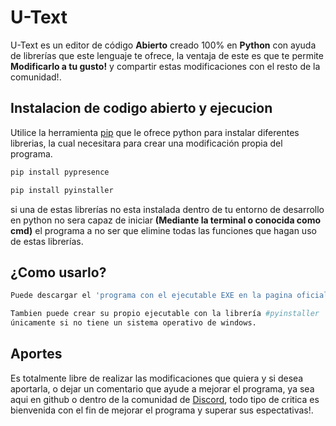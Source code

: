 # U-Text

U-Text es un editor de código **Abierto** creado 100% en **Python** con ayuda de librerías que este lenguaje te ofrece, la ventaja de este es que te permite **Modificarlo a tu gusto!** y compartir estas modificaciones con el resto de la comunidad!.

## Instalacion de codigo abierto  y ejecucion

Utilice la herramienta [pip](https://pip.pypa.io/en/stable/) que le ofrece python para instalar diferentes librerias, la cual necesitara para crear una modificación propia del programa.

```bash
pip install pypresence
```
```bash
pip install pyinstaller
```
si una de estas librerías no esta instalada dentro de tu entorno de desarrollo en python no sera capaz de iniciar **(Mediante la terminal o conocida como cmd)** el programa a no ser que elimine todas las funciones que hagan uso de estas librerías.

## ¿Como usarlo?

```python
Puede descargar el 'programa con el ejecutable EXE en la pagina oficial'.

Tambien puede crear su propio ejecutable con la librería #pyinstaller
únicamente si no tiene un sistema operativo de windows.

```

## Aportes
Es totalmente libre de realizar las modificaciones que quiera y si desea aportarla, o dejar un comentario que ayude a mejorar el programa, ya sea aqui en github o dentro de la comunidad de [Discord](https://discord.gg/gvs3reJqJE), todo tipo de critica es bienvenida con el fin de mejorar el programa y superar sus espectativas!.

